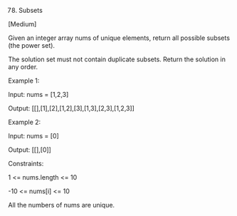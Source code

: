 78. Subsets

[Medium]

Given an integer array nums of unique elements, return all possible subsets (the power set).

The solution set must not contain duplicate subsets. Return the solution in any order.


Example 1:

Input: nums = [1,2,3]

Output: [[],[1],[2],[1,2],[3],[1,3],[2,3],[1,2,3]]


Example 2:

Input: nums = [0]

Output: [[],[0]]


Constraints:

1 <= nums.length <= 10

-10 <= nums[i] <= 10

All the numbers of nums are unique.